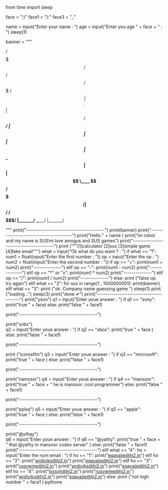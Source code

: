 from time import sleep 

face = ":)"
face1 = "):"
face3 = "*_*"

name = input("Enter your name : ")
age = input("Enter you age " + face + " : ")
sleep(1)

banner = """                              
                              
  /$$$$$$$ /$$   /$$  /$$$$$$$
 /$$_____/| $$  | $$ /$$_____/
|  $$$$$$ | $$  | $$|  $$$$$$ 
 \____  $$| $$  | $$ \____  $$
 /$$$$$$$/|  $$$$$$/ /$$$$$$$/
|_______/  \______/ |_______/ 
                                                          
"""
print("---------------------------------------")
print(banner)
print("---------------------------------------")
print("Hello " + name )
print("im robot and my name is SUS\ni love amogus and SUS games")
print("---------------------------------------")
print ("""[1]calculator
[2]sus 
[3]simple game
[4]fake email""")
what = input("Ok what do you want ? : ")
if what == "1":
  num1 = float(input("Enter the first number : "))
  op = input("Enter the op : ")
  num2 = float(input("Enter the second number : "))
  if op == "+":
    print(num1 + num2)
    print("--------------")
  elif op == "-":
    print(num1 - num2)
    print("--------------")
  elif op == "*" or "x":
    print(num1 * num2)
    print("--------------")
  elif op == "/":
    print(num1 / num2)
    print("--------------")
  else:
    print ("false op. try again")
elif what == "2":
  for sus in range(1 , 1000000001):
    print(banner)
elif what == "3":
  print ("ok. Company name guessing game ")
  sleep(1)
  print ("loading...")
  sleep(3)
  print("done ✔︎")
  print("---------------------------------------")
  print("ysno")
  q1 = input("Enter youe answer : ")
  if q1 == "sony":
    print("true " + face)
  else:
    print("false " + face1)
    
  print("---------------------------------------")
  
  print("xobx")  
  q2 = input("Enter youe answer : ")
  if q2 == "xbox":
    print("true " + face )
  else:
    print("false " + face1)
    
  print("---------------------------------------")  

  print ("icorostfm")
  q3 = input("Enter youe answer : ")
  if q3 == "microsoft":
    print("true " + face )
  else:
    print("false " + face1)  

  print("---------------------------------------")  

  print("namosor")
  q4 = input("Enter youe answer : ")
  if q4 == "mansoor":
    print("true " + face + " he is mansoor. cool programmer")
  else:
    print("false " + face1)
    
  print("---------------------------------------")

  print("pplea")
  q5 = input("Enter youe answer : ")
  if q5 == "apple":
    print("true " + face )
  else:
    print("false " + face1)

  print("---------------------------------------")

  print("@ythay")  
  q6 = input("Enter youe answer : ")
  if q6 == "@yathy":
    print("true " + face + " that @yathy in mansoor codes server" )
  else:
    print("false " + face1)  
  print("---------------------------------------")
elif what == "4":
  ho = input("Enter the num email : ")
  if ho == "1":
    print("eqayajje@hi2.in")
  elif ho == "2":
    print("wrdiviks@hi2.in")
    print("eqayajje@hi2.in")
  elif ho == "3":
    print("rugvwme@hi2.in")
    print("wrdiviks@hi2.in")
    print("eqayajje@hi2.in")
  elif ho == "4":
    print("lxxsyh@hi2.in")
    print("rugvwme@hi2.in")
    print("wrdiviks@hi2.in")
    print("eqayajje@hi2.in")
  else:
    print ("not high number " + face1 ) pythone
